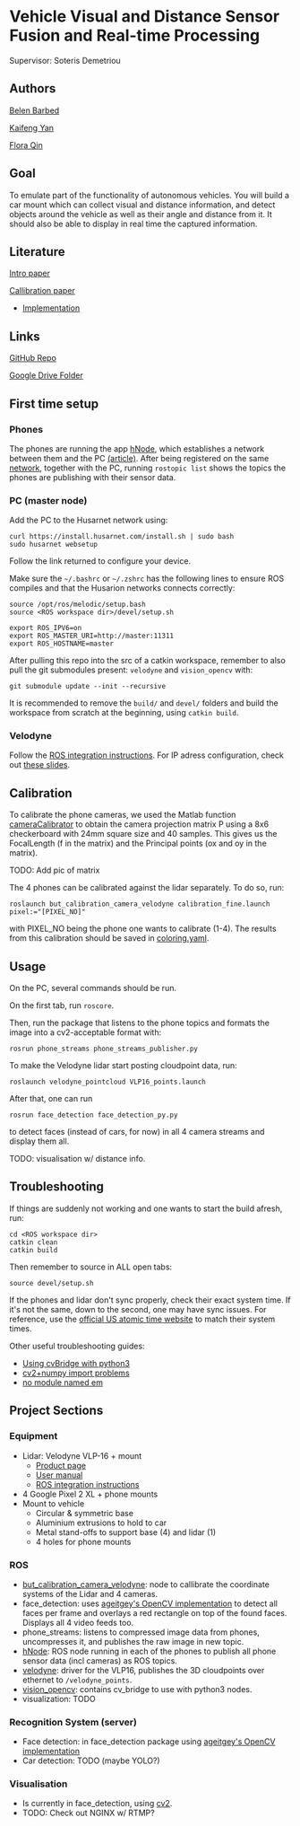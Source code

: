 # Vehicle Visual and Distance Sensor Fusion and Real-time Processing

Supervisor: Soteris Demetriou

## Authors

[Belen Barbed](https://github.com/belenbarbed)

[Kaifeng Yan](https://github.com/Kai-2333)

[Flora Qin](https://github.com/FloraQin0325)

## Goal
To emulate part of the functionality of autonomous vehicles. You will build a car mount which can collect visual and distance information, and detect objects around the vehicle as well as their angle and distance from it. It should also be able to display in real time the captured information.

## Literature
[Intro paper](http://seclab.illinois.edu/wp-content/uploads/2018/06/demetriou2018codrive.pdf)

[Callibration paper](https://pdfs.semanticscholar.org/ed15/5d1a146e0cba6be98fd7128461439f88732a.pdf)

  - [Implementation](https://github.com/robofit/but_velodyne/tree/master/but_calibration_camera_velodyne)

## Links
[GitHub Repo](https://github.com/belenbarbed/FYP-VehicleSensorFusion)

[Google Drive Folder](https://drive.google.com/drive/folders/1wz1pCsgVdYGVe1YnCs0_oeLTOG-cAbBa?usp=sharing)

## First time setup

### Phones

The phones are running the app [hNode](https://play.google.com/store/apps/details?id=com.husarion.node&hl=en_GB), which establishes a network between them and the PC [(article)](https://medium.com/husarion-blog/dont-buy-expensive-sensors-for-your-robot-use-your-smartphone-24380eab521). After being registered on the same [network](https://app.husarnet.com/network/849), together with the PC, running ```rostopic list``` shows the topics the phones are publishing with their sensor data.

### PC (master node)

Add the PC to the Husarnet network using:
```
curl https://install.husarnet.com/install.sh | sudo bash
sudo husarnet websetup
```
Follow the link returned to configure your device.

Make sure the ```~/.bashrc``` or  ```~/.zshrc``` has the following lines to ensure ROS compiles and that the Husarion networks connects correctly:
```
source /opt/ros/melodic/setup.bash
source <ROS workspace dir>/devel/setup.sh

export ROS_IPV6=on
export ROS_MASTER_URI=http://master:11311
export ROS_HOSTNAME=master
```

After pulling this repo into the src of a catkin workspace, remember to also pull the git submodules present: ```velodyne``` and ```vision_opencv``` with:
```
git submodule update --init --recursive
```
It is recommended to remove the ```build/``` and ```devel/``` folders and build the workspace from scratch at the beginning, using ```catkin build```.

### Velodyne

Follow the [ROS integration instructions](http://wiki.ros.org/velodyne/Tutorials/Getting%20Started%20with%20the%20Velodyne%20VLP16). For IP adress configuration, check out [these slides](https://velodynelidar.com/docs/manuals/63-9266%20REV%20A%20WEBSERVER%20USER%20GUIDE,HDL-32E%20&%20VLP-16.pdf).

## Calibration

To calibrate the phone cameras, we used the Matlab function [cameraCalibrator](https://uk.mathworks.com/help/vision/ref/cameramatrix.html) to obtain the camera projection matrix P using a 8x6 checkerboard with 24mm square size and 40 samples. This gives us the FocalLength (f in the matrix) and the Principal points (ox and oy in the matrix).

TODO: Add pic of matrix

The 4 phones can be calibrated against the lidar separately. To do so, run:
```
roslaunch but_calibration_camera_velodyne calibration_fine.launch pixel:="[PIXEL_NO]"
```
with PIXEL_NO being the phone one wants to calibrate (1-4). The results from this calibration should be saved in [coloring.yaml](but_calibration_camera_velodyne/conf/coloring.yaml).

## Usage

On the PC, several commands should be run.

On the first tab, run ```roscore```.

Then, run the package that listens to the phone topics and formats the image into a cv2-acceptable format with:
```
rosrun phone_streams phone_streams_publisher.py
```

To make the Velodyne lidar start posting cloudpoint data, run:
```
roslaunch velodyne_pointcloud VLP16_points.launch
```

After that, one can run
```
rosrun face_detection face_detection_py.py
```
to detect faces (instead of cars, for now) in all 4 camera streams and display them all.

TODO: visualisation w/ distance info.

## Troubleshooting

If things are suddenly not working and one wants to start the build afresh, run:
```
cd <ROS workspace dir>
catkin clean
catkin build
```
Then remember to source in ALL open tabs:
```
source devel/setup.sh
```

If the phones and lidar don't sync properly, check their exact system time. If it's not the same, down to the second, one may have sync issues. For reference, use the [official US atomic time website](time.gov) to match their system times.

Other useful troubleshooting guides:
  - [Using cvBridge with python3](https://stackoverflow.com/questions/49221565/unable-to-use-cv-bridge-with-ros-kinetic-and-python3)
  - [cv2+numpy import problems](https://stackoverflow.com/questions/20518632/importerror-numpy-core-multiarray-failed-to-import)
  - [no module named em](https://answers.ros.org/question/257757/importerror-no-module-named-em-error/)

## Project Sections

### Equipment
  - Lidar: Velodyne VLP-16 + mount
    - [Product page](https://velodynelidar.com/vlp-16-lite.html)
    - [User manual](https://velodynelidar.com/docs/manuals/63-9243%20REV%20D%20MANUAL,USERS,VLP-16.pdf)
    - [ROS integration instructions](http://wiki.ros.org/velodyne/Tutorials/Getting%20Started%20with%20the%20Velodyne%20VLP16)
  - 4 Google Pixel 2 XL + phone mounts
  - Mount to vehicle
    - Circular & symmetric base
    - Aluminium extrusions to hold to car
    - Metal stand-offs to support base (4) and lidar (1)
    - 4 holes for phone mounts

### ROS
  - [but_calibration_camera_velodyne](https://github.com/robofit/but_velodyne/tree/master/but_calibration_camera_velodyne): node to callibrate the coordinate systems of the Lidar and 4 cameras.
  - face_detection: uses [ageitgey's OpenCV implementation](https://github.com/ageitgey/face_recognition) to detect all faces per frame and overlays a red rectangle on top of the found faces. Displays all 4 video feeds too.
  - phone_streams: listens to compressed image data from phones, uncompresses it, and publishes the raw image in new topic.
  - [hNode](https://play.google.com/store/apps/details?id=com.husarion.node&hl=en_GB): ROS node running in each of the phones to publish all phone sensor data (incl cameras) as ROS topics.
  - [velodyne](https://github.com/ros-drivers/velodyne): driver for the VLP16, publishes the 3D cloudpoints over ethernet to ```/velodyne_points```.
  - [vision_opencv](https://github.com/ros-perception/vision_opencv.git): contains cv_bridge to use with python3 nodes.
  - visualization: TODO
  

### Recognition System (server)
  - Face detection: in face_detection package using [ageitgey's OpenCV implementation](https://github.com/ageitgey/face_recognition)
  - Car detection: TODO (maybe YOLO?)

### Visualisation
  - Is currently in face_detection, using [cv2](https://opencv.org/).
  - TODO: Check out NGINX w/ RTMP?
